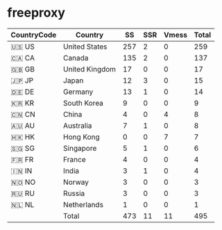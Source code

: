 # freeproxy

|CountryCode|Country|SS|SSR|Vmess|Total|
|  ----  | ----  |  ----  | ----  |  ----  | ----  |
|🇺🇸 US|United States|257|2|0|259|
|🇨🇦 CA|Canada|135|2|0|137|
|🇬🇧 GB|United Kingdom|17|0|0|17|
|🇯🇵 JP|Japan|12|3|0|15|
|🇩🇪 DE|Germany|13|1|0|14|
|🇰🇷 KR|South Korea|9|0|0|9|
|🇨🇳 CN|China|4|0|4|8|
|🇦🇺 AU|Australia|7|1|0|8|
|🇭🇰 HK|Hong Kong|0|0|7|7|
|🇸🇬 SG|Singapore|5|1|0|6|
|🇫🇷 FR|France|4|0|0|4|
|🇮🇳 IN|India|3|1|0|4|
|🇳🇴 NO|Norway|3|0|0|3|
|🇷🇺 RU|Russia|3|0|0|3|
|🇳🇱 NL|Netherlands|1|0|0|1|
||Total|473|11|11|495|
